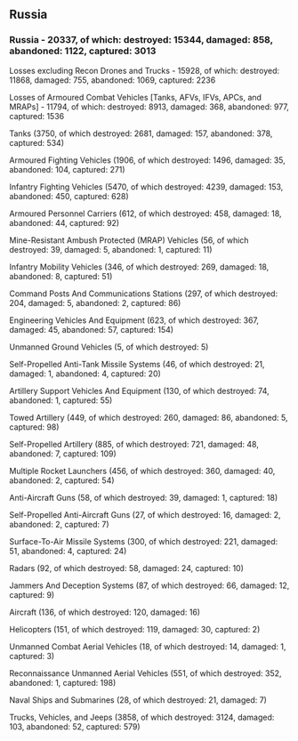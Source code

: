 
 
 ## Russia
 
 ### Russia - 20337, of which: destroyed: 15344, damaged: 858, abandoned: 1122, captured: 3013

 Losses excluding Recon Drones and Trucks - 15928, of which: destroyed: 11868, damaged: 755, abandoned: 1069, captured: 2236

 Losses of Armoured Combat Vehicles [Tanks, AFVs, IFVs, APCs, and MRAPs] - 11794, of which: destroyed: 8913, damaged: 368, abandoned: 977, captured: 1536

 

 

 Tanks (3750, of which destroyed: 2681, damaged: 157, abandoned: 378, captured: 534)

 Armoured Fighting Vehicles (1906, of which destroyed: 1496, damaged: 35, abandoned: 104, captured: 271)

 Infantry Fighting Vehicles (5470, of which destroyed: 4239, damaged: 153, abandoned: 450, captured: 628)

 Armoured Personnel Carriers (612, of which destroyed: 458, damaged: 18, abandoned: 44, captured: 92)

 Mine-Resistant Ambush Protected (MRAP) Vehicles (56, of which destroyed: 39, damaged: 5, abandoned: 1, captured: 11)

 Infantry Mobility Vehicles (346, of which destroyed: 269, damaged: 18, abandoned: 8, captured: 51)

 Command Posts And Communications Stations (297, of which destroyed: 204, damaged: 5, abandoned: 2, captured: 86)

 Engineering Vehicles And Equipment (623, of which destroyed: 367, damaged: 45, abandoned: 57, captured: 154)

 Unmanned Ground Vehicles (5, of which destroyed: 5)

 Self-Propelled Anti-Tank Missile Systems (46, of which destroyed: 21, damaged: 1, abandoned: 4, captured: 20)

 Artillery Support Vehicles And Equipment (130, of which destroyed: 74, abandoned: 1, captured: 55)

 Towed Artillery (449, of which destroyed: 260, damaged: 86, abandoned: 5, captured: 98)

 Self-Propelled Artillery (885, of which destroyed: 721, damaged: 48, abandoned: 7, captured: 109)

 Multiple Rocket Launchers (456, of which destroyed: 360, damaged: 40, abandoned: 2, captured: 54)

 Anti-Aircraft Guns (58, of which destroyed: 39, damaged: 1, captured: 18)

 Self-Propelled Anti-Aircraft Guns (27, of which destroyed: 16, damaged: 2, abandoned: 2, captured: 7)

 Surface-To-Air Missile Systems (300, of which destroyed: 221, damaged: 51, abandoned: 4, captured: 24)

 Radars (92, of which destroyed: 58, damaged: 24, captured: 10)

 Jammers And Deception Systems (87, of which destroyed: 66, damaged: 12, captured: 9)

 Aircraft (136, of which destroyed: 120, damaged: 16)

 Helicopters (151, of which destroyed: 119, damaged: 30, captured: 2)

 Unmanned Combat Aerial Vehicles (18, of which destroyed: 14, damaged: 1, captured: 3)

 Reconnaissance Unmanned Aerial Vehicles (551, of which destroyed: 352, abandoned: 1, captured: 198)

 Naval Ships and Submarines (28, of which destroyed: 21, damaged: 7)

 Trucks, Vehicles, and Jeeps (3858, of which destroyed: 3124, damaged: 103, abandoned: 52, captured: 579)

